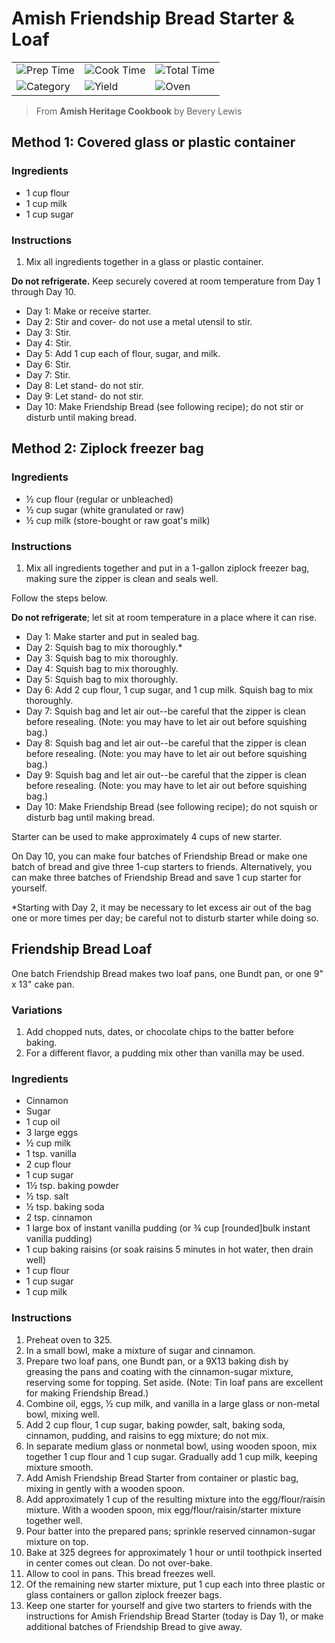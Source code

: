 # Amish Friendship Bread Starter & Loaf

|  |  |  |
| ----------- | ----------- | ----------- |
| ![Prep Time](https://img.shields.io/badge/Prep_Time-20_min.-2451ba) | ![Cook Time](https://img.shields.io/badge/Cook_Time-45_min.-2451ba) | ![Total Time](https://img.shields.io/badge/Total_Time-65_min.-2451ba)
| ![Category](https://img.shields.io/badge/Category-Snack-2451ba) | ![Yield](https://img.shields.io/badge/Yield-8_servings-2451ba) | ![Oven](https://img.shields.io/badge/Cooking_Method-Oven-2451ba)

> From **Amish Heritage Cookbook** by Bevery Lewis

## Method 1: Covered glass or plastic container

### Ingredients

- 1 cup flour
- 1 cup milk
- 1 cup sugar

### Instructions

1. Mix all ingredients together in a glass or plastic container.

**Do not refrigerate.** Keep securely covered at room temperature from Day 1 through Day 10.

- Day 1: Make or receive starter.
- Day 2: Stir and cover- do not use a metal utensil to stir.
- Day 3: Stir.
- Day 4: Stir.
- Day 5: Add 1 cup each of flour, sugar, and milk.
- Day 6: Stir.
- Day 7: Stir.
- Day 8: Let stand- do not stir.
- Day 9: Let stand- do not stir.
- Day 10: Make Friendship Bread (see following recipe); do not stir or disturb until making bread.

## Method 2: Ziplock freezer bag

### Ingredients

- &frac12; cup flour (regular or unbleached)
- &frac12; cup sugar (white granulated or raw)
- &frac12; cup milk (store-bought or raw goat's milk)

### Instructions

1. Mix all ingredients together and put in a 1-gallon ziplock freezer bag, making sure the zipper is clean and seals well.

Follow the steps below.

**Do not refrigerate**; let sit at room temperature in a place where it can rise.

- Day 1: Make starter and put in sealed bag.
- Day 2: Squish bag to mix thoroughly.*
- Day 3: Squish bag to mix thoroughly.
- Day 4: Squish bag to mix thoroughly.
- Day 5: Squish bag to mix thoroughly.
- Day 6: Add 2 cup flour, 1 cup sugar, and 1 cup milk. Squish bag to mix thoroughly.
- Day 7: Squish bag and let air out--be careful that the zipper is clean before resealing. (Note: you may have to let air out before squishing bag.)
- Day 8: Squish bag and let air out--be careful that the zipper is clean before resealing. (Note: you may have to let air out before squishing bag.)
- Day 9: Squish bag and let air out--be careful that the zipper is clean before resealing. (Note: you may have to let air out before squishing bag.)
- Day 10: Make Friendship Bread (see following recipe); do not squish or disturb bag until making bread.

Starter can be used to make approximately 4 cups of new starter.

On Day 10, you can make four batches of Friendship Bread or make one batch of bread and give three 1-cup starters to friends.
Alternatively, you can make three batches of Friendship Bread and save 1 cup starter for yourself.

*Starting with Day 2, it may be necessary to let excess air out of the bag one or more times per day; be careful not to disturb starter while doing so.

## Friendship Bread Loaf

One batch Friendship Bread makes two loaf pans, one Bundt pan, or one 9" x 13" cake pan.

### Variations

1. Add chopped nuts, dates, or chocolate chips to the batter before baking.
2. For a different flavor, a pudding mix other than vanilla may be used.

### Ingredients

- Cinnamon
- Sugar
- 1 cup oil
- 3 large eggs
- &frac12; cup milk
- 1 tsp. vanilla
- 2 cup flour
- 1 cup sugar
- 1&frac12; tsp. baking powder
- &frac12; tsp. salt
- &frac12; tsp. baking soda
- 2 tsp. cinnamon
- 1 large box of instant vanilla pudding (or &frac34; cup [rounded]bulk instant vanilla pudding)
- 1 cup baking raisins (or soak raisins 5 minutes in hot water, then drain well)
- 1 cup flour
- 1 cup sugar
- 1 cup milk

### Instructions

1. Preheat oven to 325.
2. In a small bowl, make a mixture of sugar and cinnamon.
3. Prepare two loaf pans, one Bundt pan, or a 9X13 baking dish by greasing the pans and coating with the cinnamon-sugar mixture, reserving some for topping. Set aside.
(Note: Tin loaf pans are excellent for making Friendship Bread.)
4. Combine oil, eggs, &frac12; cup milk, and vanilla in a large glass or non-metal bowl, mixing well.
5. Add 2 cup flour, 1 cup sugar, baking powder, salt, baking soda, cinnamon, pudding, and raisins to egg mixture; do not mix.
6. In separate medium glass or nonmetal bowl, using wooden spoon, mix together 1 cup flour and 1 cup sugar. Gradually add 1 cup milk, keeping mixture smooth.
7. Add Amish Friendship Bread Starter from container or plastic bag, mixing in gently with a wooden spoon.
8. Add approximately 1 cup  of the resulting mixture into the egg/flour/raisin mixture. With a wooden spoon, mix egg/flour/raisin/starter mixture together well.
9. Pour batter into the prepared pans; sprinkle reserved cinnamon-sugar mixture on top. 
10. Bake at 325 degrees for approximately 1 hour or until toothpick inserted in center comes out clean. Do not over-bake.
11. Allow to cool in pans. This bread freezes well.
12. Of the remaining new starter mixture, put 1 cup each into three plastic or glass containers or gallon ziplock freezer bags.
13. Keep one starter for yourself and give two starters to friends with the instructions for Amish Friendship Bread Starter (today is Day 1), or make additional batches of Friendship Bread to give away.
